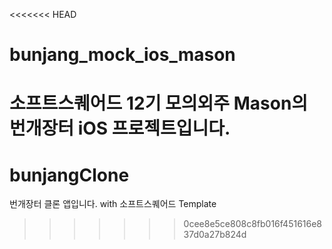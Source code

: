 <<<<<<< HEAD
# bunjang_mock_ios_mason
소프트스퀘어드 12기 모의외주 Mason의 번개장터 iOS 프로젝트입니다.
=======
# bunjangClone
번개장터 클론 앱입니다. with 소프트스퀘어드 Template
>>>>>>> 0cee8e5ce808c8fb016f451616e837d0a27b824d
